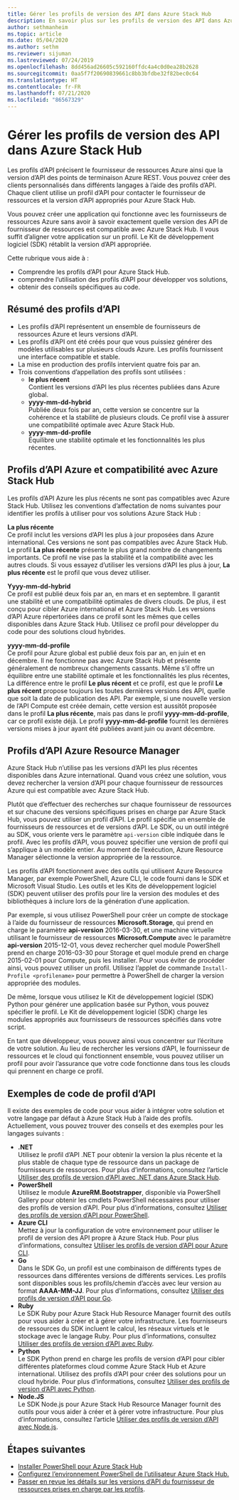 ```yaml
---
title: Gérer les profils de version des API dans Azure Stack Hub
description: En savoir plus sur les profils de version des API dans Azure Stack Hub
author: sethmanheim
ms.topic: article
ms.date: 05/04/2020
ms.author: sethm
ms.reviewer: sijuman
ms.lastreviewed: 07/24/2019
ms.openlocfilehash: 8dd456ad26605c592160ffdc4a4c0d0ea28b2628
ms.sourcegitcommit: 0aa5f7f20690839661c8bb3bfdbe32f82bec0c64
ms.translationtype: HT
ms.contentlocale: fr-FR
ms.lasthandoff: 07/21/2020
ms.locfileid: "86567329"
---
```

# <a name="manage-api-version-profiles-in-azure-stack-hub"></a>Gérer les profils de version des API dans Azure Stack Hub

Les profils d’API précisent le fournisseur de ressources Azure ainsi que la version d’API des points de terminaison Azure REST. Vous pouvez créer des clients personnalisés dans différents langages à l’aide des profils d’API. Chaque client utilise un profil d’API pour contacter le fournisseur de ressources et la version d’API appropriés pour Azure Stack Hub.

Vous pouvez créer une application qui fonctionne avec les fournisseurs de ressources Azure sans avoir à savoir exactement quelle version des API de fournisseur de ressources est compatible avec Azure Stack Hub. Il vous suffit d’aligner votre application sur un profil. Le Kit de développement logiciel (SDK) rétablit la version d’API appropriée.

Cette rubrique vous aide à :

- Comprendre les profils d’API pour Azure Stack Hub.
- comprendre l’utilisation des profils d’API pour développer vos solutions,
- obtenir des conseils spécifiques au code.

## <a name="summary-of-api-profiles"></a>Résumé des profils d’API

- Les profils d’API représentent un ensemble de fournisseurs de ressources Azure et leurs versions d’API.
- Les profils d’API ont été créés pour que vous puissiez générer des modèles utilisables sur plusieurs clouds Azure. Les profils fournissent une interface compatible et stable.
- La mise en production des profils intervient quatre fois par an.
- Trois conventions d’appellation des profils sont utilisées :
  - **le plus récent**  
        Contient les versions d’API les plus récentes publiées dans Azure global.
  - **yyyy-mm-dd-hybrid**  
    Publiée deux fois par an, cette version se concentre sur la cohérence et la stabilité de plusieurs clouds. Ce profil vise à assurer une compatibilité optimale avec Azure Stack Hub.
  - **yyyy-mm-dd-profile** <br>
    Équilibre une stabilité optimale et les fonctionnalités les plus récentes.

## <a name="azure-api-profiles-and-azure-stack-hub-compatibility"></a>Profils d’API Azure et compatibilité avec Azure Stack Hub

Les profils d’API Azure les plus récents ne sont pas compatibles avec Azure Stack Hub. Utilisez les conventions d’affectation de noms suivantes pour identifier les profils à utiliser pour vos solutions Azure Stack Hub :

**La plus récente**  
Ce profil inclut les versions d’API les plus à jour proposées dans Azure international. Ces versions ne sont pas compatibles avec Azure Stack Hub. Le profil **La plus récente** présente le plus grand nombre de changements importants. Ce profil ne vise pas la stabilité et la compatibilité avec les autres clouds. Si vous essayez d’utiliser les versions d’API les plus à jour, **La plus récente** est le profil que vous devez utiliser.

**Yyyy-mm-dd-hybrid**  
Ce profil est publié deux fois par an, en mars et en septembre. Il garantit une stabilité et une compatibilité optimales de divers clouds. De plus, il est conçu pour cibler Azure international et Azure Stack Hub. Les versions d’API Azure répertoriées dans ce profil sont les mêmes que celles disponibles dans Azure Stack Hub. Utilisez ce profil pour développer du code pour des solutions cloud hybrides.

**yyyy-mm-dd-profile**  
Ce profil pour Azure global est publié deux fois par an, en juin et en décembre. Il ne fonctionne pas avec Azure Stack Hub et présente généralement de nombreux changements cassants. Même s’il offre un équilibre entre une stabilité optimale et les fonctionnalités les plus récentes, La différence entre le profil **Le plus récent** et ce profil, est que le profil **Le plus récent** propose toujours les toutes dernières versions des API, quelle que soit la date de publication des API. Par exemple, si une nouvelle version de l’API Compute est créée demain, cette version est aussitôt proposée dans le profil **La plus récente**, mais pas dans le profil **yyyy-mm-dd-profile**, car ce profil existe déjà. Le profil **yyyy-mm-dd-profile** fournit les dernières versions mises à jour ayant été publiées avant juin ou avant décembre.

## <a name="azure-resource-manager-api-profiles"></a>Profils d’API Azure Resource Manager

Azure Stack Hub n’utilise pas les versions d’API les plus récentes disponibles dans Azure international. Quand vous créez une solution, vous devez rechercher la version d’API pour chaque fournisseur de ressources Azure qui est compatible avec Azure Stack Hub.

Plutôt que d’effectuer des recherches sur chaque fournisseur de ressources et sur chacune des versions spécifiques prises en charge par Azure Stack Hub, vous pouvez utiliser un profil d’API. Le profil spécifie un ensemble de fournisseurs de ressources et de versions d’API. Le SDK, ou un outil intégré au SDK, vous oriente vers le paramètre `api-version` cible indiquée dans le profil. Avec les profils d’API, vous pouvez spécifier une version de profil qui s’applique à un modèle entier. Au moment de l’exécution, Azure Resource Manager sélectionne la version appropriée de la ressource.

Les profils d’API fonctionnent avec des outils qui utilisent Azure Resource Manager, par exemple PowerShell, Azure CLI, le code fourni dans le SDK et Microsoft Visual Studio. Les outils et les Kits de développement logiciel (SDK) peuvent utiliser des profils pour lire la version des modules et des bibliothèques à inclure lors de la génération d’une application.

Par exemple, si vous utilisez PowerShell pour créer un compte de stockage à l’aide du fournisseur de ressources **Microsoft.Storage**, qui prend en charge le paramètre **api-version** 2016-03-30, et une machine virtuelle utilisant le fournisseur de ressources **Microsoft.Compute** avec le paramètre **api-version** 2015-12-01, vous devez rechercher quel module PowerShell prend en charge 2016-03-30 pour Storage et quel module prend en charge 2015-02-01 pour Compute, puis les installer. Pour vous éviter de procéder ainsi, vous pouvez utiliser un profil. Utilisez l’applet de commande `Install-Profile <profilename>` pour permettre à PowerShell de charger la version appropriée des modules.

De même, lorsque vous utilisez le Kit de développement logiciel (SDK) Python pour générer une application basée sur Python, vous pouvez spécifier le profil. Le Kit de développement logiciel (SDK) charge les modules appropriés aux fournisseurs de ressources spécifiés dans votre script.

En tant que développeur, vous pouvez ainsi vous concentrer sur l’écriture de votre solution. Au lieu de rechercher les versions d’API, le fournisseur de ressources et le cloud qui fonctionnent ensemble, vous pouvez utiliser un profil pour avoir l’assurance que votre code fonctionne dans tous les clouds qui prennent en charge ce profil.

## <a name="api-profile-code-samples"></a>Exemples de code de profil d’API

Il existe des exemples de code pour vous aider à intégrer votre solution et votre langage par défaut à Azure Stack Hub à l’aide des profils. Actuellement, vous pouvez trouver des conseils et des exemples pour les langages suivants :

- **.NET** <br>
Utilisez le profil d’API .NET pour obtenir la version la plus récente et la plus stable de chaque type de ressource dans un package de fournisseurs de ressources. Pour plus d’informations, consultez l’article [Utiliser des profils de version d’API avec .NET dans Azure Stack Hub](azure-stack-version-profiles-net.md).
- **PowerShell**  
Utilisez le module **AzureRM.Bootstrapper**, disponible via PowerShell Gallery pour obtenir les cmdlets PowerShell nécessaires pour utiliser des profils de version d’API. Pour plus d’informations, consultez [Utiliser des profils de version d’API pour PowerShell](../operator/azure-stack-powershell-install.md?view=azs-2002).
- **Azure CLI**  
Mettez à jour la configuration de votre environnement pour utiliser le profil de version des API propre à Azure Stack Hub. Pour plus d’informations, consultez [Utiliser les profils de version d’API pour Azure CLI](azure-stack-version-profiles-azurecli2.md).
- **Go**  
Dans le SDK Go, un profil est une combinaison de différents types de ressources dans différentes versions de différents services. Les profils sont disponibles sous les profils/chemin d’accès avec leur version au format **AAAA-MM-JJ**. Pour plus d’informations, consultez [Utiliser des profils de version d’API pour Go](azure-stack-version-profiles-go.md).
- **Ruby**  
Le SDK Ruby pour Azure Stack Hub Resource Manager fournit des outils pour vous aider à créer et à gérer votre infrastructure. Les fournisseurs de ressources du SDK incluent le calcul, les réseaux virtuels et le stockage avec le langage Ruby. Pour plus d’informations, consultez [Utiliser des profils de version d’API avec Ruby](azure-stack-version-profiles-ruby.md).
- **Python**  
Le SDK Python prend en charge les profils de version d’API pour cibler différentes plateformes cloud comme Azure Stack Hub et Azure international. Utilisez des profils d’API pour créer des solutions pour un cloud hybride. Pour plus d’informations, consultez [Utiliser des profils de version d’API avec Python](azure-stack-version-profiles-python.md).
- **Node.JS**  
Le SDK Node.js pour Azure Stack Hub Resource Manager fournit des outils pour vous aider à créer et à gérer votre infrastructure. Pour plus d’informations, consultez l’article [Utiliser des profils de version d’API avec Node.js](azure-stack-version-profile-nodejs.md).

## <a name="next-steps"></a>Étapes suivantes

- [Installer PowerShell pour Azure Stack Hub](../operator/azure-stack-powershell-install.md)
- [Configurez l’environnement PowerShell de l’utilisateur Azure Stack Hub.](azure-stack-powershell-configure-user.md)
- [Passer en revue les détails sur les versions d’API du fournisseur de ressources prises en charge par les profils](azure-stack-profiles-azure-resource-manager-versions.md).
